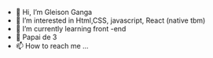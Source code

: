 - 👋 Hi, I’m Gleison Ganga 
- 👀 I’m interested in Html,CSS, javascript, React (native tbm)
- 🌱 I’m currently learning front -end 
- 💞 Papai de 3
- 📫 How to reach me ...

<!---
gleisong/gleisong is a ✨ special ✨ repository because its `README.md` (this file) appears on your GitHub profile.
You can click the Preview link to take a look at your changes.
--->
